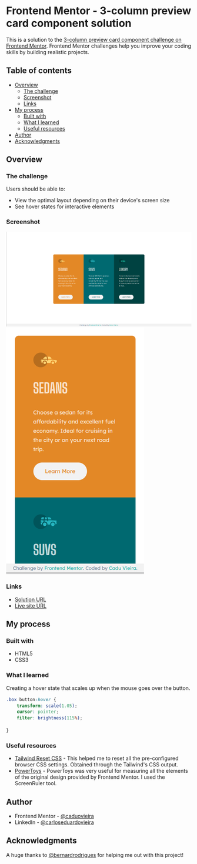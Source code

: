 # Frontend Mentor - 3-column preview card component solution

This is a solution to the [3-column preview card component challenge on Frontend Mentor](https://www.frontendmentor.io/challenges/3column-preview-card-component-pH92eAR2-). Frontend Mentor challenges help you improve your coding skills by building realistic projects. 

## Table of contents

- [Overview](#overview)
  - [The challenge](#the-challenge)
  - [Screenshot](#screenshot)
  - [Links](#links)
- [My process](#my-process)
  - [Built with](#built-with)
  - [What I learned](#what-i-learned)
  - [Useful resources](#useful-resources)
- [Author](#author)
- [Acknowledgments](#acknowledgments)

## Overview

### The challenge

Users should be able to:

- View the optimal layout depending on their device's screen size
- See hover states for interactive elements

### Screenshot

![Three Column Desktop](./screenshots/3column-desktop.png)
![Three Column Mobile](./screenshots/3column-mobile.png)

### Links

- [Solution URL](https://www.frontendmentor.io/solutions/solution-for-3-column-preview-card-component-cygEQ4yR1l)
- [Live site URL](https://frontend-mentor-3-column-preview-card-component-tau.vercel.app/)

## My process

### Built with

- HTML5 
- CSS3

### What I learned

Creating a hover state that scales up when the mouse goes over the button.
```css
.box button:hover {
    transform: scale(1.05);
    cursor: pointer;
    filter: brightness(115%);
    
}
```

### Useful resources

- [Tailwind Reset CSS](https://tailwindcss.com/) - This helped me to reset all the pre-configured browser CSS settings. Obtained through the Tailwind's CSS output.
- [PowerToys](https://learn.microsoft.com/pt-br/windows/powertoys/) - PowerToys was very useful for measuring all the elements of the original design provided by Frontend Mentor. I used the ScreenRuler tool.

## Author

- Frontend Mentor - [@caduovieira](https://www.frontendmentor.io/profile/caduovieira)
- LinkedIn - [@carloseduardovieira](https://www.linkedin.com/in/carlos-eduardo-vieira-37b991154/)

## Acknowledgments

A huge thanks to [@bernardrodrigues](https://www.github.com/bernard-rodrigues) for helping me out with this project! 
